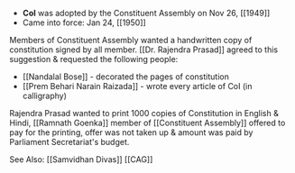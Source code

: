 - **CoI** was adopted by the Constituent Assembly on Nov 26, [[1949]]
- Came into force: Jan 24, [[1950]]


Members of Constituent Assembly wanted a handwritten copy of constitution signed by all member. [[Dr. Rajendra Prasad]] agreed to this suggestion & requested the following people:
- [[Nandalal Bose]] - decorated the pages of constitution
- [[Prem Behari Narain Raizada]] - wrote every article of CoI (in calligraphy)

Rajendra Prasad wanted to print 1000 copies of Constitution in English & Hindi, [[Ramnath Goenka]] member of [[Constituent Assembly]] offered to pay for the printing, offer was not taken up & amount was paid by Parliament Secretariat's budget.



See Also:
[[Samvidhan Divas]]
[[CAG]]